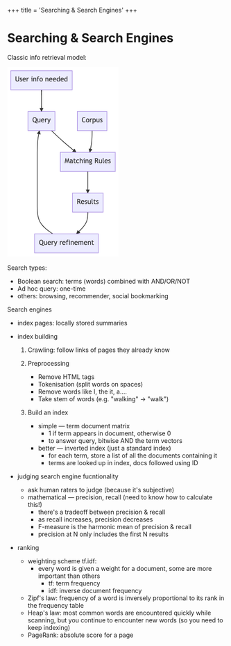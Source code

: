 +++
title = 'Searching & Search Engines'
+++
# Searching & Search Engines
Classic info retrieval model:

![5f288d4b7073dc54b3dd0084791569b8.png](58ee7e1539ec44cd88941b2d254368b2.png)

Search types:

- Boolean search: terms (words) combined with AND/OR/NOT
- Ad hoc query: one-time
- others: browsing, recommender, social bookmarking

Search engines

- index pages: locally stored summaries
- index building

    1. Crawling: follow links of pages they already know
    2. Preprocessing

        - Remove HTML tags
        - Tokenisation (split words on spaces)
        - Remove words like I, the it, a….
        - Take stem of words (e.g. "walking" -> "walk")

    3. Build an index

        - simple — term document matrix
            - 1 if term appears in document, otherwise 0
            - to answer query, bitwise AND the term vectors
        - better — inverted index (just a standard index)
            - for each term, store a list of all the documents containing it
            - terms are looked up in index, docs followed using ID
- judging search engine fucntionality
    - ask human raters to judge (because it's subjective)
    - mathematical — precision, recall (need to know how to calculate this!)
        - there's a tradeoff between precision & recall
        - as recall increases, precision decreases
        - F-measure is the harmonic mean of precision & recall
        - precision at N only includes the first N results
- ranking
    - weighting scheme tf.idf:
        - every word is given a weight for a document, some are more important than others
            - tf: term frequency
            - idf: inverse document frequency
    - Zipf's law: frequency of a word is inversely proportional to its rank in the frequency table
    - Heap's law: most common words are encountered quickly while scanning, but you continue to encounter new words (so you need to keep indexing)
    - PageRank: absolute score for a page
